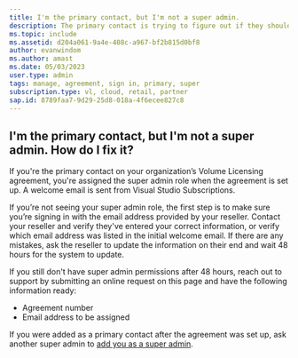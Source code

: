 ```yaml
---
title: I'm the primary contact, but I'm not a super admin.
description: The primary contact is trying to figure out if they should have super admin permissions
ms.topic: include 
ms.assetid: d204a061-9a4e-408c-a967-bf2b815d0bf8
author: evanwindom
ms.author: amast
ms.date: 05/03/2023
user.type: admin
tags: manage, agreement, sign in, primary, super
subscription.type: vl, cloud, retail, partner 
sap.id: 8789faa7-9d29-25d8-018a-4f6ecee827c8
--- 
```


## I'm the primary contact, but I'm not a super admin. How do I fix it?

If you're the primary contact on your organization’s Volume Licensing agreement, you're assigned the super admin role when the agreement is set up. A welcome email is sent from Visual Studio Subscriptions.

If you’re not seeing your super admin role, the first step is to make sure you’re signing in with the email address provided by your reseller. Contact your reseller and verify they've entered your correct information, or verify which email address was listed in the initial welcome email. If there are any mistakes, ask the reseller to update the information on their end and wait 48 hours for the system to update. 

If you still don't have super admin permissions after 48 hours, reach out to support by submitting an online request on this page and have the following information ready:
- Agreement number
- Email address to be assigned

If you were added as a primary contact after the agreement was set up, ask another super admin to [add you as a super admin](https://learn.microsoft.com/visualstudio/subscriptions/admin-roles#assigning-admins).
